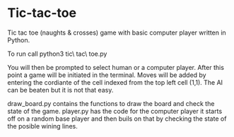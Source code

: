 # Tic-tac-toe
Tic tac toe (naughts & crosses) game with basic computer player written in Python.

To run call python3 tic\ tac\ toe.py

You will then be prompted to select human or a computer player. After this point a game will be initiated in the terminal. Moves will be added by entering the cordiante of the cell indexed from the top left cell (1,1).
The AI can be beaten but it is not that easy.

draw_board.py contains the functions to draw the board and check the state of the game.
player.py has the code for the computer player it starts off on a random base player and then buils on that by checking the state of the posible wining lines.
